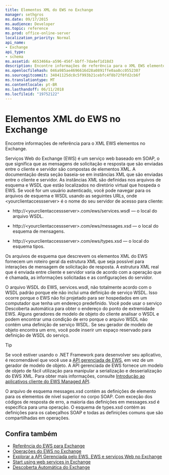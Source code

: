 ```yaml
---
title: Elementos XML do EWS no Exchange
manager: sethgros
ms.date: 09/17/2015
ms.audience: Developer
ms.topic: reference
ms.prod: office-online-server
localization_priority: Normal
api_name:
- Exchange
api_type:
- schema
ms.assetid: 4653466a-a596-456f-bbff-7da4ef1d18d3
description: Encontre informações de referência para o XML EWS elementos no Exchange.
ms.openlocfilehash: 046a985ae4696616d28a0891ffe0aa8cc0552307
ms.sourcegitcommit: 34041125dc8c5f993b21cebfc4f8b72f0fd2cb6f
ms.translationtype: MT
ms.contentlocale: pt-BR
ms.lasthandoff: 06/11/2018
ms.locfileid: "19752122"
---
```

# <a name="ews-xml-elements-in-exchange"></a>Elementos XML do EWS no Exchange

Encontre informações de referência para o XML EWS elementos no Exchange.
  
Serviços Web do Exchange (EWS) é um serviço web baseado em SOAP, o que significa que as mensagens de solicitação e resposta que são enviadas entre o cliente e servidor são compostas de elementos XML. A documentação desta seção baseia-se em instâncias XML que são enviadas entre o cliente e servidor. As instâncias XML são definidas nos arquivos de esquema e WSDL que estão localizados no diretório virtual que hospeda o EWS. Se você for um usuário autenticado, você pode navegar para os arquivos de esquema e WSDL usando as seguintes URLs, onde \<yourclientaccessserver\> é o nome do seu servidor de acesso para cliente:
  
- http://\<yourclientaccessserver\>.com/ews/services.wsdl — o local do arquivo WSDL.
    
- http://\<yourclientaccessserver\>.com/ews/messages.xsd — o local do esquema de mensagens.
    
- http://\<yourclientaccessserver\>.com/ews/types.xsd — o local do esquema tipos.
    
Os arquivos de esquema que descrevem os elementos XML do EWS fornecem um roteiro geral da estrutura XML que seja possível para interações de mensagem de solicitação de resposta. A estrutura XML real que é enviada entre cliente e servidor varia de acordo com a operação que é chamada, as informações solicitadas e as configurações do servidor.
  
O arquivo WSDL do EWS, services.wsdl, não totalmente acordo com o WSDL padrão porque ele não inclui uma definição de serviço WSDL. Isso ocorre porque o EWS não foi projetado para ser hospedados em um computador que tenha um endereço predefinido. Você pode usar o serviço Descoberta automática para obter o endereço do ponto de extremidade EWS. Alguns geradores de modelo de objeto do cliente analisar o WSDL e podem encontrar uma condição de erro porque o arquivo WSDL não contém uma definição de serviço WSDL. Se seu gerador de modelo de objeto encontra um erro, você pode inserir um espaço reservado para definição de WSDL do serviço.
  
> [!TIP]
> Se você estiver usando o .NET Framework para desenvolver seu aplicativo, é recomendável que você use a [API gerenciada de EWS](http://aka.ms/ews-managed-api-readme), em vez de um gerador de modelo de objeto. A API gerenciada de EWS fornece um modelo de objeto de fácil utilização para manipular a serialização e desserialização do EWS XML. Para obter mais informações, consulte [Introdução ao aplicativos cliente do EWS Managed API](http://msdn.microsoft.com/library/c2267733-6f4f-49e5-9614-1e4a24c3af1a%28Office.15%29.aspx). 
  
O arquivo de esquema messages.xsd contém as definições de elemento para os elementos de nível superior no corpo SOAP. Com exceção dos códigos de resposta de erro, a maioria das definições em messages.xsd é específica para uma operação. O esquema de types.xsd contém as definições para os cabeçalhos SOAP e todas as definições comuns que são compartilhadas em operações.
  
## <a name="see-also"></a>Confira também

- [Referência do EWS para Exchange](ews-reference-for-exchange.md)
- [Operações do EWS no Exchange](ews-operations-in-exchange.md)
- [Explorar a API Gerenciada pelo EWS, EWS e serviços Web no Exchange](../exchange-web-services/explore-the-ews-managed-api-ews-and-web-services-in-exchange.md)
- [Start using web services in Exchange](../exchange-web-services/start-using-web-services-in-exchange.md)
- [Descoberta Automática do Exchange](../exchange-web-services/autodiscover-for-exchange.md)
    

